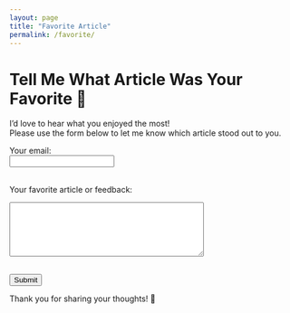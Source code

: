 ```yaml
---
layout: page
title: "Favorite Article"
permalink: /favorite/
---
```


# Tell Me What Article Was Your Favorite 💬

I’d love to hear what you enjoyed the most!  
Please use the form below to let me know which article stood out to you.

<form action="https://formspree.io/f/mpwrjnyb" method="POST">
  <label for="email">Your email:</label><br>
  <input type="email" id="email" name="email" required><br><br>

  <label for="message">Your favorite article or feedback:</label><br>
  <textarea id="message" name="message" rows="6" cols="40" required></textarea><br><br>

  <button type="submit">Submit</button>
</form>

<p>Thank you for sharing your thoughts! 🌟</p>

